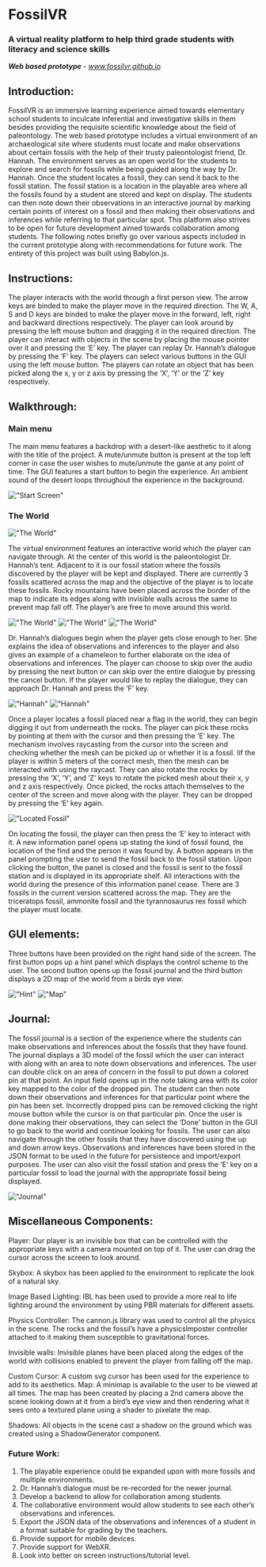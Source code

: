 
# FossilVR 

### A virtual reality platform to help third grade students with literacy and science skills

<em> ***Web based prototype*** - www.fossilvr.github.io</em>


## Introduction:

FossilVR is an immersive learning experience aimed towards elementary school students to inculcate inferential and investigative skills in them besides providing the requisite scientific knowledge about the field of paleontology. The web based prototype includes a virtual environment of an archaeological site where students must locate and make observations about certain fossils with the help of their trusty paleontologist friend, Dr. Hannah. The environment serves as an  open world for the students to explore and search for fossils while being guided along the way by Dr. Hannah. Once the student locates a fossil, they can send it back to the fossil station. The fossil station is a location in the playable area where all the fossils found by a student are stored and kept on display. The students can then note down their observations in an interactive journal by marking certain points of interest on a fossil and then making their observations and inferences while referring to that particular spot. This platform also strives to be open for future development aimed towards collaboration among students. The following notes briefly go over various aspects included in the current prototype along with recommendations for future work. The entirety of this project was built using Babylon.js.

## Instructions:

The player interacts with the world through a first person view. 
The arrow keys are binded to make the player move in the required direction.
The W, A, S and D keys are binded to make the player move in the forward, left, right and backward directions respectively.
The player can look around by pressing the left mouse button and dragging it in the required direction.
The player can interact with objects in the scene by placing the mouse pointer over it and pressing the ‘E’ key.
The player can replay Dr. Hannah’s dialogue by pressing the ‘F’ key.
The players can select various buttons in the GUI using the left mouse button.
The players can rotate an object that has been picked along the x, y or z axis by pressing the ‘X’, ‘Y’ or the ‘Z’ key respectively.





## Walkthrough:

### Main menu

The main menu features a backdrop with a desert-like aesthetic to it along with the title of the project. A mute/unmute button is present at the top left corner in case the user wishes to mute/unmute the game at any point of time. The GUI features a start button to begin the experience. An ambient sound of the desert loops throughout the experience in the background.

!["Start Screen"](https://github.com/fossilvr/fossilvr.github.io/blob/master/screenshots/screen1.PNG)


### The World

!["The World"](https://github.com/fossilvr/fossilvr.github.io/blob/master/screenshots/screen2.PNG)

The virtual environment features an interactive world which the player can navigate through. At the center of this world is the paleontologist Dr. Hannah’s tent. Adjacent to it is our fossil station where the fossils discovered by the player will be kept and displayed. There are currently 3 fossils scattered across the map and the objective of the player is to locate these fossils. Rocky mountains have been placed across the border of the map to indicate its edges along with invisible walls across the same to prevent map fall off. The player’s are free to move around this world.

!["The World"](https://github.com/fossilvr/fossilvr.github.io/blob/master/screenshots/screen10.PNG)
!["The World"](https://github.com/fossilvr/fossilvr.github.io/blob/master/screenshots/screen5.PNG)
!["The World"](https://github.com/fossilvr/fossilvr.github.io/blob/master/screenshots/screen6.PNG)



Dr. Hannah’s dialogues begin when the player gets close enough to her. She explains the idea of observations and inferences to the player and also gives an example of a chameleon to further elaborate on the idea of observations and inferences. The player can choose to skip over the audio by pressing the next button or can skip over the entire dialogue by pressing the cancel button. If the player would like to replay the dialogue, they can approach Dr. Hannah and press the ‘F’ key.

!["Hannah"](https://github.com/fossilvr/fossilvr.github.io/blob/master/screenshots/screen3.PNG)
!["Hannah"](https://github.com/fossilvr/fossilvr.github.io/blob/master/screenshots/screen4.PNG)

Once a player locates a fossil placed near a flag in the world, they can begin digging it out from underneath the rocks. The player can pick these rocks by pointing at them with the cursor and then pressing the ‘E’ key. The mechanism involves raycasting from the cursor into the screen and checking whether the mesh can be picked up or whether it is a fossil. Iif the player is within 5 meters of the correct mesh, then the mesh can be interacted with using the raycast. They can also rotate the rocks by pressing the ‘X’, ‘Y’, and ‘Z’ keys to rotate the picked mesh about their x, y and z axis respectively. Once picked, the rocks attach themselves to the center of the screen and move along with the player. They can be dropped by pressing the ‘E’ key again.

!["Located Fossil"](https://github.com/fossilvr/fossilvr.github.io/blob/master/screenshots/screen7.PNG)

On locating the fossil, the player can then press the ‘E’ key to interact with it. A new information panel opens up stating the kind of fossil found, the location of the find and the person it was found by. A button appears in the panel prompting the user to send the fossil back to the fossil station. Upon clicking the button, the panel is closed and the fossil is sent to the fossil station and is displayed in its appropriate shelf. All interactions with the world during the presence of this information panel cease. There are 3 fossils in the current version scattered across the map. They are the triceratops fossil, ammonite fossil and the tyrannosaurus rex fossil which the player must locate.

## GUI elements:

Three buttons have been provided on the right hand side of the screen. The first button pops up a hint panel which displays the control scheme to the user. The second button opens up the fossil journal and the third button displays a 2D map of the world from a birds eye view.

!["Hint"](https://github.com/fossilvr/fossilvr.github.io/blob/master/screenshots/screen8.PNG)
!["Map"](https://github.com/fossilvr/fossilvr.github.io/blob/master/screenshots/screen9.PNG)


## Journal:

The fossil journal is a section of the experience where the students can make observations and inferences about the fossils that they have found. The journal displays a 3D model of the fossil which the user can interact with along with an area to note down observations and inferences. The user can double click on an area of concern in the fossil to put down a colored pin at that point. An input field opens up in the note taking area with its color key mapped to the color of the dropped pin. The student can then note down their observations and inferences for that particular point where the pin has been set. Incorrectly dropped pins can be removed clicking the right mouse button while the cursor is on that particular pin. Once the user is done making their observations, they can select the ‘Done’ button in the GUI to go back to the world and continue looking for fossils. The user can also navigate through the other fossils that they have discovered using the up and down arrow keys. Observations and inferences have been stored in the JSON format to be used in the future for persistence and import/export purposes. The user can also visit the fossil station and press the ‘E’ key on a particular fossil to load the journal with the appropriate fossil being displayed.

!["Journal"](https://github.com/fossilvr/fossilvr.github.io/blob/master/screenshots/Screen11.PNG)



## Miscellaneous Components:

Player: Our player is an invisible box that can be controlled with the appropriate keys with a camera mounted on top of it. The user can drag the cursor across the screen to look around.

Skybox: A skybox has been applied to the environment to replicate the look of a natural sky.

Image Based Lighting: IBL has been used to provide a more real to life lighting around the environment by using PBR materials for different assets.

Physics Controller: The cannon.js library was used to control all the physics in the scene. The rocks and the fossil’s have a physicsImposter controller attached to it making them susceptible to gravitational forces.

Invisible walls: Invisible planes have been placed along the edges of the world with collisions enabled to prevent the player from falling off the map.

Custom Cursor: A custom svg cursor has been used for the experience to add to its aesthetics.
Map: A minimap is available to the user to be viewed at all times. The map has been created by placing a 2nd camera above the scene looking down at it from a bird’s eye view and then rendering what it sees onto a textured plane using a shader to pixelate the map.

Shadows: All objects in the scene cast a shadow on the ground which was created using a ShadowGenerator component.

### Future Work:
<ol>
<li>The playable experience could be expanded upon with more fossils and multiple environments.</li>
<li>Dr. Hannah’s dialogue must be re-recorded for the newer journal.</li>
<li>Develop a backend to allow for collaboration among students.</li>
<li>The collaborative environment would allow students to see each other’s observations and inferences.</li>
<li>Export the JSON data of the observations and inferences of a student in a format suitable for grading by the teachers.</li>
<li>Provide support for mobile devices.</li>
<li>Provide support for WebXR.</li>
  <li>Look into better on screen instructions/tutorial level.</li>

  

